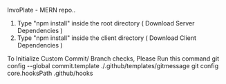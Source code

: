 InvoPlate - MERN repo..

1. Type "npm install" inside the root directory ( Download Server Dependencies )
2. Type "npm install" inside the client directory ( Download Client Dependencies )

To Initialize Custom Commit/ Branch checks, Please Run this command
git config --global commit.template ./.github/templates/gitmessage
git config core.hooksPath .github/hooks
